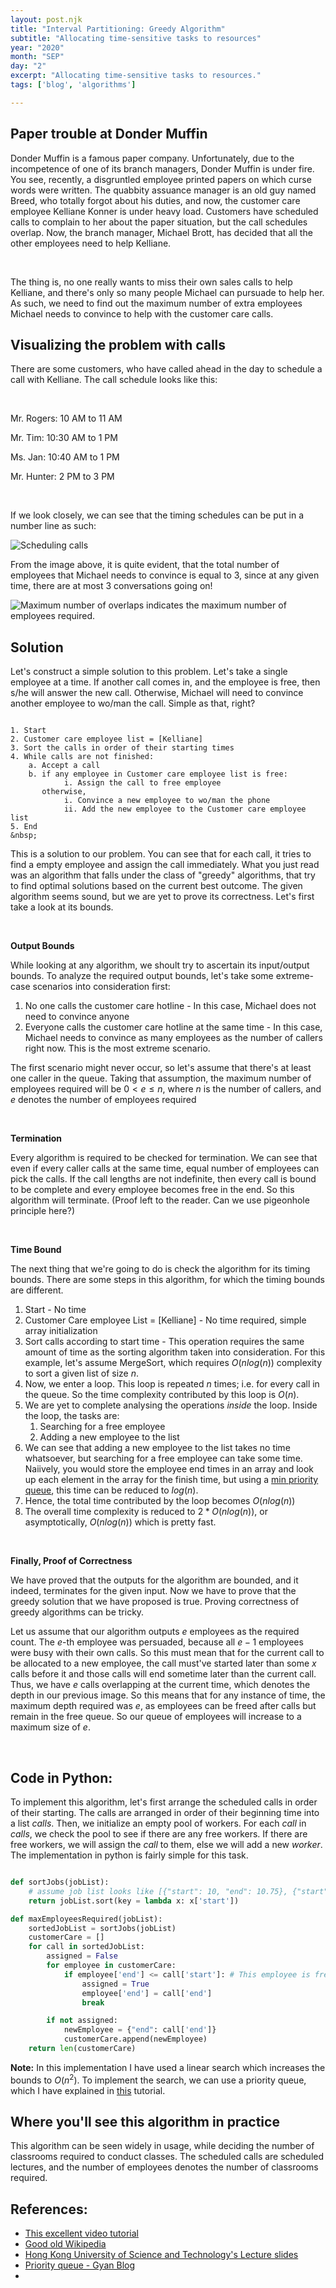 ```yaml
---
layout: post.njk 
title: "Interval Partitioning: Greedy Algorithm"
subtitle: "Allocating time-sensitive tasks to resources"
year: "2020"
month: "SEP"
day: "2"
excerpt: "Allocating time-sensitive tasks to resources."
tags: ['blog', 'algorithms']

---
```


## Paper trouble at Donder Muffin

Donder Muffin is a famous paper company. Unfortunately, due to the incompetence of one of its branch managers, Donder Muffin is under fire. You see, recently, a disgruntled employee printed papers on which curse words were written. The quabbity assuance manager is an old guy named Breed, who totally forgot about his duties, and now, the customer care employee Kelliane Konner is under heavy load. Customers have scheduled calls to complain to her about the paper situation, but the call schedules overlap. Now, the branch manager, Michael Brott, has decided that all the other employees need to help Kelliane.

&nbsp;

The thing is, no one really wants to miss their own sales calls to help Kelliane, and there's only so many people Michael can pursuade to help her. As such, we need to find out the maximum number of extra employees Michael needs to convince to help with the customer care calls.

## Visualizing the problem with calls

There are some customers, who have called ahead in the day to schedule a call with Kelliane. The call schedule looks like this:

&nbsp;

Mr. Rogers: 10 AM to 11 AM

Mr. Tim: 10:30 AM to 1 PM 

Ms. Jan: 10:40 AM to 1 PM 

Mr. Hunter: 2 PM to 3 PM

&nbsp;

If we look closely, we can see that the timing schedules can be put in a number line as such:


![Scheduling calls](https://i.imgur.com/jJuVNMM.png)

From the image above, it is quite evident, that the total number of employees that Michael needs to convince is equal to 3,
since at any given time, there are at most 3 conversations going on!

![Maximum number of overlaps indicates the maximum number of employees required.](https://i.imgur.com/OCLROTs.png)



## Solution

Let's construct a simple solution to this problem. Let's take a single employee at a time. If another call comes in, and the employee is free, then s/he will answer the new call. Otherwise, Michael will need to convince another employee to wo/man the call. Simple as that, right?
&nbsp;

```text

1. Start
2. Customer care employee list = [Kelliane]
3. Sort the calls in order of their starting times
4. While calls are not finished:
    a. Accept a call
    b. if any employee in Customer care employee list is free:
            i. Assign the call to free employee
       otherwise, 
            i. Convince a new employee to wo/man the phone
            ii. Add the new employee to the Customer care employee list
5. End
&nbsp;
```

This is a solution to our problem. You can see that for each call, it tries to find a empty employee and assign the call immediately. What you just read was an algorithm that falls under the class of "greedy" algorithms, that try to find optimal solutions based on the current best outcome. The given algorithm seems sound, but we are yet to prove its correctness. Let's first take a look at its bounds.

&nbsp;

**Output Bounds**

While looking at any algorithm, we shoult try to ascertain its input/output bounds. To analyze the required output bounds, let's take some extreme-case scenarios into consideration first:

1. No one calls the customer care hotline - In this case, Michael does not need to convince anyone
2. Everyone calls the customer care hotline at the same time - In this case, Michael needs to convince as many employees as the number of callers right now. This is the most extreme scenario.

The first scenario might never occur, so let's assume that there's at least one caller in the queue. Taking that assumption, the maximum number of employees required will be $0 < e \leq n$, where $n$ is the number of callers, and $e$ denotes the number of employees required 

&nbsp;

**Termination**

Every algorithm is required to be checked for termination. We can see that even if every caller calls at the same time, equal number of employees can pick the calls. If the call lengths are not indefinite, then every call is bound to be complete and every employee becomes free in the end. So this algorithm will terminate. (Proof left to the reader. Can we use pigeonhole principle here?)

&nbsp;

**Time Bound**

The next thing that we're going to do is check the algorithm for its timing bounds. There are some steps in this algorithm, for which the timing bounds are different. 

1. Start - No time
2. Customer Care employee List = [Kelliane] - No time required, simple array initialization
3. Sort calls according to start time - This operation requires the same amount of time as the sorting algorithm taken into consideration. For this example, let's assume MergeSort, which requires $O(nlog(n))$ complexity to sort a given list of size $n$.
4. Now, we enter a loop. This loop is repeated $n$ times; i.e. for every call in the queue. So the time complexity contributed by this loop is $O(n)$.
5. We are yet to complete analysing the operations *inside* the loop. Inside the loop, the tasks are: 
   1. Searching for a free employee
   2. Adding a new employee to the list
6. We can see that adding a new employee to the list takes no time whatsoever, but searching for a free employee can take some time. Naiively, you would store the employee end times in an array and look up each element in the array for the finish time, but using a [min priority queue](https://www.gyanblog.com/gyan/coding-interview/min-priority-queue-with-heap/), this time can be reduced to $log(n)$. 
7. Hence, the total time contributed by the loop becomes $O(nlog(n))$
8. The overall time complexity is reduced to $2* O(nlog(n))$, or asymptotically, $O(nlog(n))$ which is pretty fast. 

&nbsp;

**Finally, Proof of Correctness**

We have proved that the outputs for the algorithm are bounded, and it indeed, terminates for the given input. Now we have to prove that the greedy solution that we have proposed is true. Proving correctness of greedy algorithms can be tricky. 

Let us assume that our algorithm outputs $e$ employees as the required count. The $e$-th employee was persuaded, because all $e-1$ employees were busy with their own calls. So this must mean that for the current call to be allocated to a new employee, the call must've started later than some $x$ calls before it and those calls will end sometime later than the current call. Thus, we have $e$ calls overlapping at the current time, which denotes the depth in our previous image. So this means that for any instance of time, the maximum depth required was $e$, as employees can be freed after calls but remain in the free queue. So our queue of employees will increase to a maximum size of $e$. 

&nbsp;

## Code in Python:

To implement this algorithm, let's first arrange the scheduled calls in order of their starting. The calls are arranged in order of their beginning time into a list $calls$. Then, we initialize an empty pool of workers. For each $call$ in $calls$, we check the pool to see if there are any free workers. If there are free workers, we will assign the $call$ to them, else we will add a new $worker$. The implementation in python is fairly simple for this task.

```python

def sortJobs(jobList):
    # assume job list looks like [{"start": 10, "end": 10.75}, {"start": 10.5, "end": 1}, ...]
    return jobList.sort(key = lambda x: x['start'])

def maxEmployeesRequired(jobList):
	sortedJobList = sortJobs(jobList)
	customerCare = []
	for call in sortedJobList:
		assigned = False
		for employee in customerCare:
			if employee['end'] <= call['start']: # This employee is free!
				assigned = True
				employee['end'] = call['end']
				break

		if not assigned:
			newEmployee = {"end": call['end']}
			customerCare.append(newEmployee)
	return len(customerCare)


```

**Note:** In this implementation I have used a linear search which increases the bounds to $O(n^2)$. To implement the search, we can use a priority queue, which I have explained in [this]() tutorial. 

## Where you'll see this algorithm in practice

This algorithm can be seen widely in usage, while deciding the number of classrooms required to conduct classes. The scheduled calls are scheduled lectures, and the number of employees denotes the number of classrooms required.

## References:

- [This excellent video tutorial](https://www.youtube.com/watch?v=i_G8hZYcKnI)
- [Good old Wikipedia](https://en.wikipedia.org/wiki/Interval_scheduling#Greedy_polynomial_solution)
- [Hong Kong University of Science and Technology's Lecture slides](http://www.cs.ust.hk/mjg_lib/Classes/COMP3711H_Fall16/lectures/09greedy.pdf)
- [Priority queue - Gyan Blog](https://www.gyanblog.com/gyan/coding-interview/min-priority-queue-with-heap/)
- 